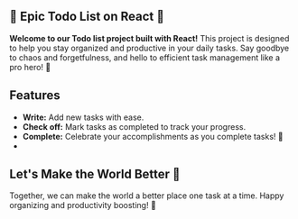 ## 🌟 Epic Todo List on React 🚀

**Welcome to our Todo list project built with React!** This project is designed to help you stay organized and productive in your daily tasks. Say goodbye to chaos and forgetfulness, and hello to efficient task management like a pro hero! 💼

## Features

- **Write:** Add new tasks with ease.
- **Check off:** Mark tasks as completed to track your progress.
- **Complete:** Celebrate your accomplishments as you complete tasks! 🌈
- 
## Let's Make the World Better 💪

Together, we can make the world a better place one task at a time. Happy organizing and productivity boosting! 🌟
